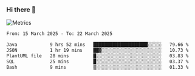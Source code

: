 ### Hi there 👋

![Metrics](https://github.com/radoapx/radoapx/blob/main/github-metrics.svg)

<!--START_SECTION:waka-->

```txt
From: 15 March 2025 - To: 22 March 2025

Java            9 hrs 52 mins   ████████████████████░░░░░   79.66 %
JSON            1 hr 19 mins    ██▓░░░░░░░░░░░░░░░░░░░░░░   10.73 %
PlantUML file   28 mins         █░░░░░░░░░░░░░░░░░░░░░░░░   03.83 %
SQL             25 mins         █░░░░░░░░░░░░░░░░░░░░░░░░   03.37 %
Bash            9 mins          ▒░░░░░░░░░░░░░░░░░░░░░░░░   01.33 %
```

<!--END_SECTION:waka-->

<!--
**radoapx/radoapx** is a ✨ _special_ ✨ repository because its `README.md` (this file) appears on your GitHub profile.

Here are some ideas to get you started:

- 🔭 I’m currently working on ...
- 🌱 I’m currently learning ...
- 👯 I’m looking to collaborate on ...
- 🤔 I’m looking for help with ...
- 💬 Ask me about ...
- 📫 How to reach me: ...
- 😄 Pronouns: ...
- ⚡ Fun fact: ...
-->
